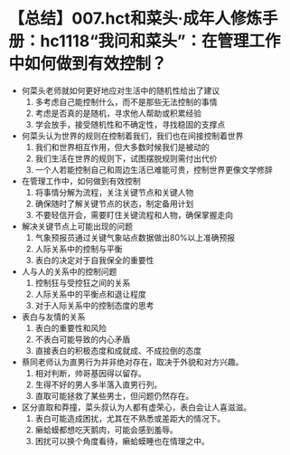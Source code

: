 # 【总结】007.hct和菜头·成年人修炼手册：hc1118“我问和菜头”：在管理工作中如何做到有效控制？

-   何菜头老师就如何更好地应对生活中的随机性给出了建议
    1.  多考虑自己能控制什么，而不是那些无法控制的事情
    2.  考虑是否真的是随机，寻求他人帮助或积累经验
    3.  学会放手，接受随机性和不确定性，寻找稳固的支撑点
-   何菜头认为世界的规则在控制着我们，我们也在间接控制着世界
    1.  我们和世界相互作用，但大多数时候我们是被动的
    2.  我们生活在世界的规则下，试图摆脱规则需付出代价
    3.  一个人若能控制自己和周边生活已难能可贵，控制世界更像文学修辞
-   在管理工作中，如何做到有效控制
    1.  将事情分解为流程，关注关键节点和关键人物
    2.  确保随时了解关键节点的状态，制定备用计划
    3.  不要轻信开会，需要盯住关键流程和人物，确保掌握走向
-   解决关键节点上可能出现的问题
    1.  气象预报员通过关键气象站点数据做出80%以上准确预报
    2.  人际关系中的控制与平衡
    3.  表白的决定对于自我保全的重要性
-   人与人的关系中的控制问题
    1.  控制狂与受控狂之间的关系
    2.  人际关系中的平衡点和退让程度
    3.  对于人际关系中的控制态度的思考
-   表白与友情的关系
    1.  表白的重要性和风险
    2.  不表白可能导致的内心矛盾
    3.  直接表白的积极态度和成就成、不成拉倒的态度
-   蔡同老师认为直男行为并非绝对存在，取决于外貌和对方兴趣。
    1.  相对判断，帅哥基因得以留存。
    2.  生得不好的男人多半落入直男行列。
    3.  直取可能拯救了某些男士，但问题仍然存在。
-   区分直取和莽撞，菜头叔认为人都有虚荣心，表白会让人喜滋滋。
    1.  表白可能造成困扰，尤其在不熟悉或差距大的情况下。
    2.  癞蛤蟆都想吃天鹅肉，可能会感到羞辱。
    3.  困扰可以换个角度看待，癞蛤蟆睡也在情理之中。